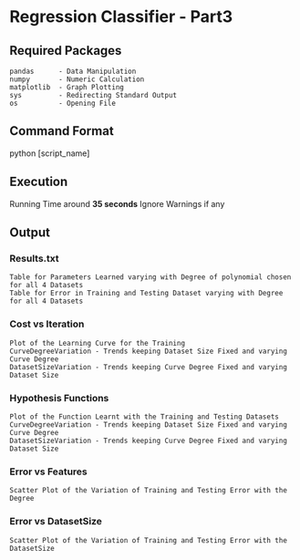 # Regression Classifier - Part3

## Required Packages
	pandas 	    - Data Manipulation
	numpy 	    - Numeric Calculation
	matplotlib  - Graph Plotting
	sys 	    - Redirecting Standard Output
	os 		    - Opening File 

## Command Format
python [script_name]

## Execution
Running Time around **35 seconds**
Ignore Warnings if any

## Output

### Results.txt
	Table for Parameters Learned varying with Degree of polynomial chosen for all 4 Datasets
	Table for Error in Training and Testing Dataset varying with Degree for all 4 Datasets
### Cost vs Iteration
	Plot of the Learning Curve for the Training
	CurveDegreeVariation - Trends keeping Dataset Size Fixed and varying Curve Degree
	DatasetSizeVariation - Trends keeping Curve Degree Fixed and varying Dataset Size
### Hypothesis Functions
	Plot of the Function Learnt with the Training and Testing Datasets
	CurveDegreeVariation - Trends keeping Dataset Size Fixed and varying Curve Degree
	DatasetSizeVariation - Trends keeping Curve Degree Fixed and varying Dataset Size
### Error vs Features
	Scatter Plot of the Variation of Training and Testing Error with the Degree
### Error vs DatasetSize
	Scatter Plot of the Variation of Training and Testing Error with the DatasetSize